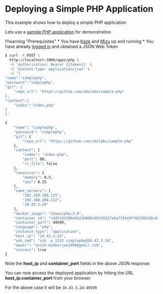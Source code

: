 # Deploying a Simple PHP Application

This example shows how to deploy a simple PHP application

Lets use a [sample PHP application](https://github.com/sdslabs/sample-php) for demonstration

!!!warning "Prerequisites"
    * You have [Kaze](/configurations/kaze/) and [Mizu](/configurations/mizu/) up and running
    * You have already [logged in](/examples/login/) and obtained a JSON Web Token

```bash
$ curl -X POST \
  http://localhost:3000/apps/php \
  -H 'Authorization: Bearer {{token}}' \
  -H 'Content-Type: application/json' \
  -d '{
"name":"simplephp",
"password":"simplephp",
"git": {
	"repo_url": "https://github.com/sdslabs/sample-php"
},
"context":{
    "index":"index.php"
}
}'

{
    "name": "simplephp",
    "password": "simplephp",
    "git": {
        "repo_url": "https://github.com/sdslabs/sample-php"
    },
    "context": {
        "index": "index.php",
        "port": 80,
        "rc_file": false
    },
    "resources": {
        "memory": 0.5,
        "cpu": 0.25
    },
    "name_servers": [
        "192.168.108.121",
        "192.168.108.122",
        "10.43.3.24"
    ],
    "docker_image": "sdsws/php:3.0",
    "container_id": "c447c03399e5b23b860c6bfd932fa6a7f93e9ff6d7001d0cd4064f1554752cc3",
    "container_port": 49599,
    "language": "php",
    "instance_type": "application",
    "host_ip": "10.43.3.24",
    "ssh_cmd": "ssh -p 2222 simplephp@10.43.3.24",
    "owner": "anish.mukherjee1996@gmail.com",
    "success": true
}
```

Note the **host_ip** and **container_port** fields in the above JSON response

You can now access the deployed application by hitting the URL **host_ip:container_port** from your browser

For the above case it will be `10.43.3.24:49599` 

